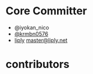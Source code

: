 # Core Committer
- @iyokan_nico
- [@krmbn0576](https://twitter.com/krmbn0576)
- [liply](https://twitter.com/liplynet) [master@liply.net](mailto:master@liply.net)

# contributors

